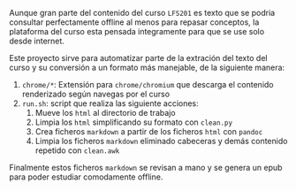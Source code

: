 Aunque gran parte del contenido del curso `LFS201` es texto que se podria consultar 
perfectamente offline al menos para repasar conceptos,
la plataforma del curso esta pensada integramente para que se use solo desde internet.

Este proyecto sirve para automatizar parte de la extración del texto del curso
y su conversión a un formato más manejable, de la siguiente manera:

1. `chrome/*`: Extensión para `chrome/chromium` que descarga el contenido renderizado según navegas por el curso
2. `run.sh`: script que realiza las siguiente acciones:
	1. Mueve los `html` al directorio de trabajo
	2. Limpia los `html` simplificando su formato con `clean.py`
	3. Crea ficheros `markdown` a partir de los ficheros `html` con `pandoc`
	4. Limpia los ficheros `markdown` eliminado cabeceras y demás contenido repetido con `clean.awk`

Finalmente estos ficheros `markdown` se revisan a mano y se genera un epub
para poder estudiar comodamente offline.
